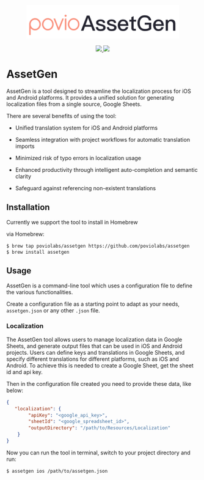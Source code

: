 <p align="center">
      <img src="Resources/Images/PovioAssetGen.png" width="400" max-width="90%" alt="PovioAssetGen" />
</p>
<p align="center">
    <a href="https://www.swift.org" alt="Swift">
        <img src="https://img.shields.io/badge/Swift-5.7-orange.svg" />
    </a>
    <a href="./LICENSE" alt="License">
        <img src="https://img.shields.io/badge/Licence-MIT-green.svg" />
    </a>
</p>

# AssetGen

AssetGen is a tool designed to streamline the localization process for iOS and Android platforms.
It provides a unified solution for generating localization files from a single source, Google Sheets.

There are several benefits of using the tool:

- Unified translation system for iOS and Android platforms

- Seamless integration with project workflows for automatic translation imports

- Minimized risk of typo errors in localization usage

- Enhanced productivity through intelligent auto-completion and semantic clarity

- Safeguard against referencing non-existent translations

## Installation

Currently we support the tool to install in Homebrew

via Homebrew:

```shell
$ brew tap poviolabs/assetgen https://github.com/poviolabs/assetgen
$ brew install assetgen
```

## Usage

AssetGen is a command-line tool which uses a configuration file to define the various functionalities.

Create a configuration file as a starting point to adapt as your needs, `assetgen.json` or any other `.json` file.

### Localization

The AssetGen tool allows users to manage localization data in Google Sheets, and generate output files that can be used in iOS and Android projects. Users can define keys and translations in Google Sheets, and specify different translations for different platforms, such as iOS and Android. To achieve this is needed to create a Google Sheet, get the sheet id and api key.

Then in the configuration file created you need to provide these data, like below:

```json
{
   "localization": {
        "apiKey": "<google_api_key>",
        "sheetId": "<google_spreadsheet_id>",
        "outputDirectory": "/path/to/Resources/Localization"
    }
}
```

Now you can run the tool in terminal, switch to your project directory and run:

```shell
$ assetgen ios /path/to/assetgen.json
```

